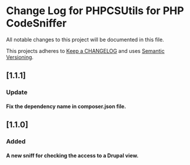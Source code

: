 # Change Log for PHPCSUtils for PHP CodeSniffer

All notable changes to this project will be documented in this file.

This projects adheres to [Keep a CHANGELOG](https://keepachangelog.com/) and uses [Semantic Versioning](https://semver.org/).

## [1.1.1]

### Update

#### Fix the dependency name in composer.json file.

## [1.1.0]

### Added

#### A new sniff for checking the access to a Drupal view.
